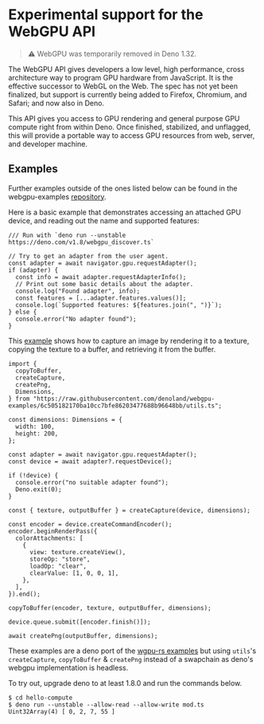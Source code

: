 # Experimental support for the WebGPU API

> ⚠️ WebGPU was temporarily removed in Deno 1.32.

The WebGPU API gives developers a low level, high performance, cross
architecture way to program GPU hardware from JavaScript. It is the effective
successor to WebGL on the Web. The spec has not yet been finalized, but support
is currently being added to Firefox, Chromium, and Safari; and now also in Deno.

This API gives you access to GPU rendering and general purpose GPU compute right
from within Deno. Once finished, stabilized, and unflagged, this will provide a
portable way to access GPU resources from web, server, and developer machine.

## Examples

Further examples outside of the ones listed below can be found in the
webgpu-examples [repository](https://github.com/denoland/webgpu-examples).

Here is a basic example that demonstrates accessing an attached GPU device, and
reading out the name and supported features:

```typescript, ignore
/// Run with `deno run --unstable https://deno.com/v1.8/webgpu_discover.ts`

// Try to get an adapter from the user agent.
const adapter = await navigator.gpu.requestAdapter();
if (adapter) {
  const info = await adapter.requestAdapterInfo();
  // Print out some basic details about the adapter.
  console.log("Found adapter", info);
  const features = [...adapter.features.values()];
  console.log(`Supported features: ${features.join(", ")}`);
} else {
  console.error("No adapter found");
}
```

This [example](https://github.com/denoland/webgpu-examples/tree/main/capture)
shows how to capture an image by rendering it to a texture, copying the texture
to a buffer, and retrieving it from the buffer.

```typescript, ignore
import {
  copyToBuffer,
  createCapture,
  createPng,
  Dimensions,
} from "https://raw.githubusercontent.com/denoland/webgpu-examples/6c505182170ba10cc7bfe86203477688b96648bb/utils.ts";

const dimensions: Dimensions = {
  width: 100,
  height: 200,
};

const adapter = await navigator.gpu.requestAdapter();
const device = await adapter?.requestDevice();

if (!device) {
  console.error("no suitable adapter found");
  Deno.exit(0);
}

const { texture, outputBuffer } = createCapture(device, dimensions);

const encoder = device.createCommandEncoder();
encoder.beginRenderPass({
  colorAttachments: [
    {
      view: texture.createView(),
      storeOp: "store",
      loadOp: "clear",
      clearValue: [1, 0, 0, 1],
    },
  ],
}).end();

copyToBuffer(encoder, texture, outputBuffer, dimensions);

device.queue.submit([encoder.finish()]);

await createPng(outputBuffer, dimensions);
```

These examples are a deno port of the
[wgpu-rs examples](https://github.com/gfx-rs/wgpu-rs/tree/master/examples) but
using `utils`'s `createCapture`, `copyToBuffer` & `createPng` instead of a
swapchain as deno's webgpu implementation is headless.

To try out, upgrade deno to at least 1.8.0 and run the commands below.

```shell
$ cd hello-compute
$ deno run --unstable --allow-read --allow-write mod.ts
Uint32Array(4) [ 0, 2, 7, 55 ]
```
